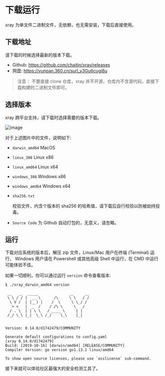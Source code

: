 # 下载运行

xray 为单文件二进制文件，无依赖，也无需安装，下载后直接使用。

## 下载地址

请下载的时候选择最新的版本下载。

+ Github: https://github.com/chaitin/xray/releases
+ 网盘: https://yunpan.360.cn/surl_y3Gu6cugi8u

> 注意： 不要直接 clone 仓库，xray 并不开源，仓库内不含源代码，直接下载构建的二进制文件即可。

## 选择版本

xray 跨平台支持，请下载时选择需要的版本下载。

![image](https://user-images.githubusercontent.com/20637881/66907963-dc863e00-f03c-11e9-8de9-6a79835dbd15.png)

对于上述图片中的文件，说明如下:

+ `darwin_amd64` MacOS
+ `linux_386` Linux x86
+ `linux_amd64` Linux x64
+ `windows_386` Windows x86
+ `windows_amd64` Windows x64 
+ `sha256.txt`

    校验文件，内含个版本的 sha256 的哈希值，请下载后自行校验以防被劫持投毒。
+ `Source Code` 为 Github 自动打包的，无意义，请忽略。

## 运行

下载对应系统的版本后，解压 zip 文件，Linux/Mac 用户在终端 (Terminal) 运行， Windows 用户请在 Powershell 或其他高级 Shell 中运行，在 CMD 中运行可能体验不佳。

如果一切顺利，你可以通过运行 `version` 命令查看版本:

```
$ ./xray_darwin_amd64 version

 __   __  _____              __     __
 \ \ / / |  __ \      /\     \ \   / /
  \ V /  | |__) |    /  \     \ \_/ /
   > <   |  _  /    / /\ \     \   /
  / . \  | | \ \   / ____ \     | |
 /_/ \_\ |_|  \_\ /_/    \_\    |_|


Version: 0.14.0/d1742479/COMMUNITY

Generate default configurations to config.yaml
[xray 0.14.0/d1742479]
Build: [2019-10-16] [darwin/amd64] [RELEASE/COMMUNITY]
Compiler Version: go version go1.13.1 linux/amd64

To show open source licenses, please use `osslicense` sub-command.
```

接下来就可以体验社区最强大的安全检测工具了。
